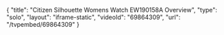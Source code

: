 {
    "title": "Citizen Silhouette Womens Watch EW190158A Overview",
    "type": "solo",
    "layout": "iframe-static",
    "videoId": "69864309",
    "url": "\/tvpembed\/69864309"
}